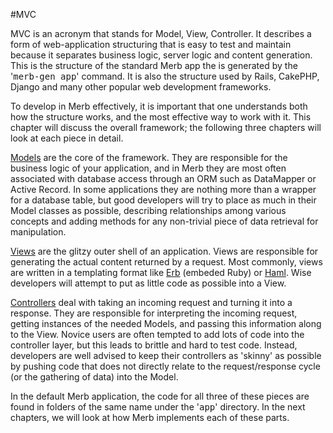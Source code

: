#MVC

MVC is an acronym that stands for Model, View, Controller.  It describes a form of web-application structuring that is easy to test and maintain because it separates business logic, server logic and content generation.  This is the structure of the standard Merb app the is generated by the '<tt>merb-gen app</tt>' command.  It is also the structure used by Rails, CakePHP, Django and many other popular web development frameworks.

To develop in Merb effectively, it is important that one understands both how the structure works, and the most effective way to work with it.  This chapter will discuss the overall framework; the following three chapters will look at each piece in detail.

[Models](/getting-started/models) are the core of the framework.  They are responsible for the business logic of your application, and in Merb they are most often associated with database access through an ORM such as DataMapper or Active Record.  In some applications they are nothing more than a wrapper for a database table, but good developers will try to place as much in their Model classes as possible, describing relationships among various concepts and adding methods for any non-trivial piece of data retrieval for manipulation.

[Views](/getting-started/views) are the glitzy outer shell of an application.  Views are responsible for generating the actual content returned by a request.  Most commonly, views are written in a templating format like [Erb](http://en.wikipedia.org/wiki/ERuby) (embeded Ruby) or [Haml](http://haml.hamptoncatlin.com/).  Wise developers will attempt to put as little code as possible into a View.

[Controllers](/getting-started/controllers) deal with taking an incoming request and turning it into a response.  They are responsible for interpreting the incoming request, getting instances of the needed Models, and passing this information along to the View.  Novice users are often tempted to add lots of code into the controller layer, but this leads to brittle and hard to test code.  Instead, developers are well advised to keep their controllers as 'skinny' as possible by pushing code that does not directly relate to the request/response cycle (or the gathering of data) into the Model.

In the default Merb application, the code for all three of these pieces are found in folders of the same name under the '<tt>app</tt>' directory.  In the next chapters, we will look at how Merb implements each of these parts.
